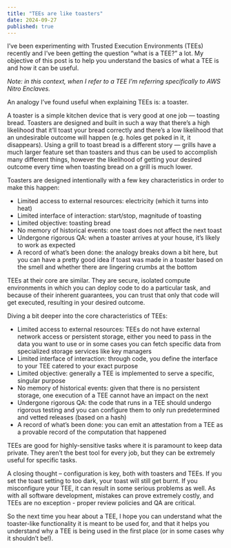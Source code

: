 ```yaml
---
title: "TEEs are like toasters"
date: 2024-09-27
published: true
---
```


I’ve been experimenting with Trusted Execution Environments (TEEs) recently and I’ve been getting the question “what is a TEE?” a lot. My objective of this post is to help you understand the basics of what a TEE is and how it can be useful.

_Note: in this context, when I refer to a TEE I’m referring specifically to AWS Nitro Enclaves._

An analogy I’ve found useful when explaining TEEs is: a toaster.

A toaster is a simple kitchen device that is very good at one job — toasting bread. Toasters are designed and built in such a way that there’s a high likelihood that it’ll toast your bread correctly and there’s a low likelihood that an undesirable outcome will happen (e.g. holes get poked in it, it disappears). Using a grill to toast bread is a different story — grills have a much larger feature set than toasters and thus can be used to accomplish many different things, however the likelihood of getting your desired outcome every time when toasting bread on a grill is much lower.

Toasters are designed intentionally with a few key characteristics in order to make this happen:
- Limited access to external resources: electricity (which it turns into heat)
- Limited interface of interaction: start/stop, magnitude of toasting
- Limited objective: toasting bread
- No memory of historical events: one toast does not affect the next toast
- Undergone rigorous QA: when a toaster arrives at your house, it’s likely to work as expected
- A record of what’s been done: the analogy breaks down a bit here, but you can have a pretty good idea if toast was made in a toaster based on the smell and whether there are lingering crumbs at the bottom

TEEs at their core are similar. They are secure, isolated compute environments in which you can deploy code to do a particular task, and because of their inherent guarantees, you can trust that only that code will get executed, resulting in your desired outcome.

Diving a bit deeper into the core characteristics of TEEs:
- Limited access to external resources: TEEs do not have external network access or persistent storage, either you need to pass in the data you want to use or in some cases you can fetch specific data from specialized storage services like key managers
- Limited interface of interaction: through code, you define the interface to your TEE catered to your exact purpose
- Limited objective: generally a TEE is implemented to serve a specific, singular purpose
- No memory of historical events: given that there is no persistent storage, one execution of a TEE cannot have an impact on the next
- Undergone rigorous QA: the code that runs in a TEE should undergo rigorous testing and you can configure them to only run predetermined and vetted releases (based on a hash)
- A record of what’s been done: you can emit an attestation from a TEE as a provable record of the computation that happened

TEEs are good for highly-sensitive tasks where it is paramount to keep data private.  They aren’t the best tool for every job, but they can be extremely useful for specific tasks.

A closing thought – configuration is key, both with toasters and TEEs.  If you set the toast setting to too dark, your toast will still get burnt.  If you misconfigure your TEE, it can result in some serious problems as well.  As with all software development, mistakes can prove extremely costly, and TEEs are no exception - proper review policies and QA are critical.

So the next time you hear about a TEE, I hope you can understand what the toaster-like functionality it is meant to be used for, and that it helps you understand why a TEE is being used in the first place (or in some cases why it shouldn’t be!).
